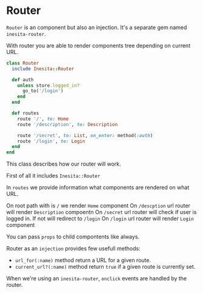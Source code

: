 # Router

`Router` is an component but also an injection. It's a separate gem named `inesita-router`.

With router you are able to render components tree depending on current URL.

```ruby
class Router
  include Inesita::Router

  def auth
    unless store.logged_in?
      go_to('/login')
    end
  end

  def routes
    route '/', to: Home
    route '/description', to: Description

    route '/secret', to: List, on_enter: method(:auth)
    route '/login', to: Login
  end
end
```

This class describes how our router will work.

First of all it includes `Inesita::Router`

In `routes` we provide information what components are rendered on what URL.

On root path with is `/` we render `Home` component
On `/descption` url router will render `Description` compoentn
On `/secret` url router will check if user is logged in. If not will redirect to `/login`
On `/login` url router will render `Login` component

You can pass `props` to child compontents like always.

Router as an `injection` provides few usefull methods:

- `url_for(:name)` method return a URL for a given route.
- `current_url?(:name)` method return `true` if a given route is currently set.

When we're using an `inesita-router`, `onclick` events are handled by the router.
